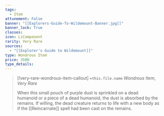 ```yaml
---
tags:
  - Item
attunement: False
banner: "[[Explorers-Guide-To-Wildemount-Banner.jpg]]"
banner_lock: True
classes:
icon: LiComponent
rarity: Very Rare
sources:
  - "[[Explorer's Guide to Wildemount]]"
type: Wondrous Item
price: 3500
type_details: 
---
```

>[!very-rare-wondrous-item-callout] `=this.file.name`
>*Wondrous Item, Very Rare*
>
>When this small pouch of purple dust is sprinkled on a dead humanoid or a piece of a dead humanoid, the dust is absorbed by the remains. If willing, the dead creature returns to life with a new body as if the [[Reincarnate]] spell had been cast on the remains.
>
>
